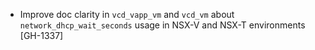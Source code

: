 * Improve doc clarity in `vcd_vapp_vm` and `vcd_vm` about `network_dhcp_wait_seconds` usage in NSX-V
  and NSX-T environments [GH-1337]
